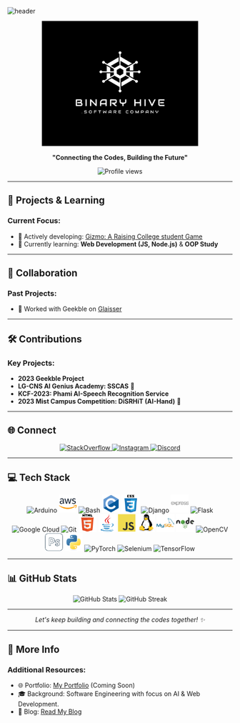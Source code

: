
![header](https://capsule-render.vercel.app/api?type=venom&color=auto&height=200&section=header&text=Binary%20Hive🐝&fontSize=90)

<div align="center">
  <img src="logo.PNG" alt="BINARY HIVE Logo" width="350">
  <p><strong>"Connecting the Codes, Building the Future"</strong></p>
  <img src="https://komarev.com/ghpvc/?username=rkdgus0810&label=Profile%20views&color=0e75b6&style=flat" alt="Profile views" />
</div>

---

## 🚀 Projects & Learning

### Current Focus:
- 🔭 Actively developing: [Gizmo: A Raising College student Game](https://github.com/hexagon-bh/Gizmo)
- 🌱 Currently learning: **Web Development (JS, Node.js)** & **OOP Study**

---

## 🤝 Collaboration

### Past Projects:
- 👯 Worked with Geekble on [Glaisser](https://github.com/rkdgus0810/2023_Geekble_Project-Glaisser)

---

## 🛠️ Contributions

### Key Projects:
- **2023 Geekble Project**
- **LG-CNS AI Genius Academy: SSCAS** 🥇
- **KCF-2023: Phami AI-Speech Recognition Service**
- **2023 Mist Campus Competition: DiSRHiT (AI-Hand)** 🥇

---

## 🌐 Connect

<div align="center">
  <a href="https://stackoverflow.com/users/hyun0810d" target="_blank">
    <img src="https://raw.githubusercontent.com/rahuldkjain/github-profile-readme-generator/master/src/images/icons/Social/stack-overflow.svg" alt="StackOverflow" height="30" width="40" />
  </a>
  <a href="https://instagram.com/binary_hive" target="_blank">
    <img src="https://raw.githubusercontent.com/rahuldkjain/github-profile-readme-generator/master/src/images/icons/Social/instagram.svg" alt="Instagram" height="30" width="40" />
  </a>
  <a href="https://discord.gg/hyun0810d" target="_blank">
    <img src="https://raw.githubusercontent.com/rahuldkjain/github-profile-readme-generator/master/src/images/icons/Social/discord.svg" alt="Discord" height="30" width="40" />
  </a>
</div>

---

## 💻 Tech Stack

<div align="center">
  <img src="https://cdn.worldvectorlogo.com/logos/arduino-1.svg" alt="Arduino" width="40" height="40" />
  <img src="https://raw.githubusercontent.com/devicons/devicon/master/icons/amazonwebservices/amazonwebservices-original-wordmark.svg" alt="AWS" width="40" height="40" />
  <img src="https://www.vectorlogo.zone/logos/gnu_bash/gnu_bash-icon.svg" alt="Bash" width="40" height="40" />
  <img src="https://raw.githubusercontent.com/devicons/devicon/master/icons/c/c-original.svg" alt="C" width="40" height="40" />
  <img src="https://raw.githubusercontent.com/devicons/devicon/master/icons/css3/css3-original-wordmark.svg" alt="CSS3" width="40" height="40" />
  <img src="https://cdn.worldvectorlogo.com/logos/django.svg" alt="Django" width="40" height="40" />
  <img src="https://raw.githubusercontent.com/devicons/devicon/master/icons/express/express-original-wordmark.svg" alt="Express" width="40" height="40" />
  <img src="https://www.vectorlogo.zone/logos/pocoo_flask/pocoo_flask-icon.svg" alt="Flask" width="40" height="40" />
  <img src="https://www.vectorlogo.zone/logos/google_cloud/google_cloud-icon.svg" alt="Google Cloud" width="40" height="40" />
  <img src="https://www.vectorlogo.zone/logos/git-scm/git-scm-icon.svg" alt="Git" width="40" height="40" />
  <img src="https://raw.githubusercontent.com/devicons/devicon/master/icons/html5/html5-original-wordmark.svg" alt="HTML5" width="40" height="40" />
  <img src="https://raw.githubusercontent.com/devicons/devicon/master/icons/java/java-original.svg" alt="Java" width="40" height="40" />
  <img src="https://raw.githubusercontent.com/devicons/devicon/master/icons/javascript/javascript-original.svg" alt="JavaScript" width="40" height="40" />
  <img src="https://raw.githubusercontent.com/devicons/devicon/master/icons/linux/linux-original.svg" alt="Linux" width="40" height="40" />
  <img src="https://raw.githubusercontent.com/devicons/devicon/master/icons/mysql/mysql-original-wordmark.svg" alt="MySQL" width="40" height="40" />
  <img src="https://raw.githubusercontent.com/devicons/devicon/master/icons/nodejs/nodejs-original-wordmark.svg" alt="Node.js" width="40" height="40" />
  <img src="https://www.vectorlogo.zone/logos/opencv/opencv-icon.svg" alt="OpenCV" width="40" height="40" />
  <img src="https://raw.githubusercontent.com/devicons/devicon/master/icons/photoshop/photoshop-line.svg" alt="Photoshop" width="40" height="40" />
  <img src="https://raw.githubusercontent.com/devicons/devicon/master/icons/python/python-original.svg" alt="Python" width="40" height="40" />
  <img src="https://www.vectorlogo.zone/logos/pytorch/pytorch-icon.svg" alt="PyTorch" width="40" height="40" />
  <img src="https://raw.githubusercontent.com/detain/svg-logos/780f25886640cef088af994181646db2f6b1a3f8/svg/selenium-logo.svg" alt="Selenium" width="40" height="40" />
  <img src="https://www.vectorlogo.zone/logos/tensorflow/tensorflow-icon.svg" alt="TensorFlow" width="40" height="40" />
</div>

---

## 📊 GitHub Stats

<div align="center">
  <img src="https://github-readme-stats.vercel.app/api?username=hexagon-bh&show_icons=true&locale=en&theme=dracula" alt="GitHub Stats" />
  <img src="https://github-readme-streak-stats.herokuapp.com/?user=hexagon-bh&" alt="GitHub Streak" />
</div>

---

<div align="center">
  <em>Let's keep building and connecting the codes together! ✨</em>
</div>

---

## 🔧 More Info

### Additional Resources:
- 🌐 Portfolio: [My Portfolio](https://yourportfolio.com) (Coming Soon)
- 🎓 Background: Software Engineering with focus on AI & Web Development.
- 📝 Blog: [Read My Blog](https://yourblog.com)
